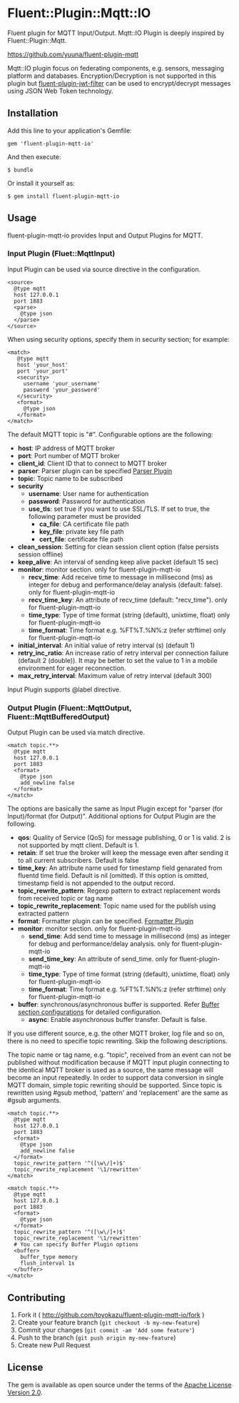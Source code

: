 # Fluent::Plugin::Mqtt::IO

Fluent plugin for MQTT Input/Output.
Mqtt::IO Plugin is deeply inspired by Fluent::Plugin::Mqtt.

https://github.com/yuuna/fluent-plugin-mqtt

Mqtt::IO plugin focus on federating components, e.g. sensors, messaging platform and databases. Encryption/Decryption is not supported in this plugin but [fluent-plugin-jwt-filter](https://github.com/toyokazu/fluent-plugin-jwt-filter) can be used to encrypt/decrypt messages using JSON Web Token technology.

## Installation

Add this line to your application's Gemfile:

    gem 'fluent-plugin-mqtt-io'

And then execute:

    $ bundle

Or install it yourself as:

    $ gem install fluent-plugin-mqtt-io


## Usage

fluent-plugin-mqtt-io provides Input and Output Plugins for MQTT.

### Input Plugin (Fluet::MqttInput)

Input Plugin can be used via source directive in the configuration.

```
<source>
  @type mqtt
  host 127.0.0.1
  port 1883
  <parse>
    @type json
  </parse>
</source>

```

When using security options, specify them in security section; for example:

```
<match>
   @type mqtt
   host 'your_host'
   port 'your_port'
   <security>
     username 'your_username'
     password 'your_password'
   </security>
   <format>
     @type json
   </format>
</match>
```

The default MQTT topic is "#". Configurable options are the following:

- **host**: IP address of MQTT broker
- **port**: Port number of MQTT broker
- **client_id**: Client ID that to connect to MQTT broker
- **parser**: Parser plugin can be specified [Parser Plugin](https://docs.fluentd.org/v1.0/articles/parser-plugin-overview)
- **topic**: Topic name to be subscribed
- **security**
  - **username**: User name for authentication
  - **password**: Password for authentication
  - **use_tls**: set true if you want to use SSL/TLS. If set to true, the following parameter must be provided
    - **ca_file**: CA certificate file path
    - **key_file**: private key file path
    - **cert_file**: certificate file path
- **clean_session**: Setting for clean session client option (false persists session offline)
- **keep_alive**: An interval of sending keep alive packet (default 15 sec)
- **monitor**: monitor section. only for fluent-plugin-mqtt-io
  - **recv_time**: Add receive time to message in millisecond (ms) as integer for debug and performance/delay analysis (default: false). only for fluent-plugin-mqtt-io
  - **recv_time_key**: An attribute of recv_time (default: "recv_time"). only for fluent-plugin-mqtt-io
  - **time_type**: Type of time format (string (default), unixtime, float) only for fluent-plugin-mqtt-io
  - **time_format**: Time format e.g. %FT%T.%N%:z (refer strftime) only for fluent-plugin-mqtt-io
- **initial_interval**: An initial value of retry interval (s) (default 1)
- **retry_inc_ratio**: An increase ratio of retry interval per connection failure (default 2 (double)). It may be better to set the value to 1 in a mobile environment for eager reconnection.
- **max_retry_interval**: Maximum value of retry interval (default 300)

Input Plugin supports @label directive.

### Output Plugin (Fluent::MqttOutput, Fluent::MqttBufferedOutput)

Output Plugin can be used via match directive.

```
<match topic.**>
  @type mqtt
  host 127.0.0.1
  port 1883
  <format>
    @type json
    add_newline false
  </format>
</match>
```

The options are basically the same as Input Plugin except for "parser (for Input)/format (for Output)". Additional options for Output Plugin are the following.

- **qos**: Quality of Service (QoS) for message publishing, 0 or 1 is valid. 2 is not supported by mqtt client. Default is 1.
- **retain**: If set true the broker will keep the message even after sending it to all current subscribers. Default is false
- **time_key**: An attribute name used for timestamp field genarated from fluentd time field. Default is nil (omitted).
  If this option is omitted, timestamp field is not appended to the output record.
- **topic_rewrite_pattern**: Regexp pattern to extract replacement words from received topic or tag name
- **topic_rewrite_replacement**: Topic name used for the publish using extracted pattern
- **format**: Formatter plugin can be specified. [Formatter Plugin](https://docs.fluentd.org/v1.0/articles/formatter-plugin-overview)
- **monitor**: monitor section. only for fluent-plugin-mqtt-io
  - **send_time**: Add send time to message in millisecond (ms) as integer for debug and performance/delay analysis. only for fluent-plugin-mqtt-io
  - **send_time_key**: An attribute of send_time. only for fluent-plugin-mqtt-io
  - **time_type**: Type of time format (string (default), unixtime, float) only for fluent-plugin-mqtt-io
  - **time_format**: Time format e.g. %FT%T.%N%:z (refer strftime) only for fluent-plugin-mqtt-io
- **buffer**: synchronous/asynchronous buffer is supported. Refer [Buffer section configurations](https://docs.fluentd.org/v1.0/articles/buffer-section) for detailed configuration.
  - **async**: Enable asynchronous buffer transfer. Default is false.

If you use different source, e.g. the other MQTT broker, log file and so on, there is no need to specifie topic rewriting. Skip the following descriptions.

The topic name or tag name, e.g. "topic", received from an event can not be published without modification because if MQTT input plugin connecting to the identical MQTT broker is used as a source, the same message will become an input repeatedly. In order to support data conversion in single MQTT domain, simple topic rewriting should be supported. Since topic is rewritten using #gsub method, 'pattern' and 'replacement' are the same as #gsub arguments.


```
<match topic.**>
  @type mqtt
  host 127.0.0.1
  port 1883
  <format>
    @type json
    add_newline false
  </format>
  topic_rewrite_pattern '^([\w\/]+)$'
  topic_rewrite_replacement '\1/rewritten'
</match>
```


```
<match topic.**>
  @type mqtt
  host 127.0.0.1
  port 1883
  <format>
    @type json
  </format>
  topic_rewrite_pattern '^([\w\/]+)$'
  topic_rewrite_replacement '\1/rewritten'
  # You can specify Buffer Plugin options
  <buffer>
    buffer_type memory
    flush_interval 1s
  </buffer>
</match>
```


## Contributing

1. Fork it ( http://github.com/toyokazu/fluent-plugin-mqtt-io/fork )
2. Create your feature branch (`git checkout -b my-new-feature`)
3. Commit your changes (`git commit -am 'Add some feature'`)
4. Push to the branch (`git push origin my-new-feature`)
5. Create new Pull Request


## License

The gem is available as open source under the terms of the [Apache License Version 2.0](https://www.apache.org/licenses/LICENSE-2.0).
